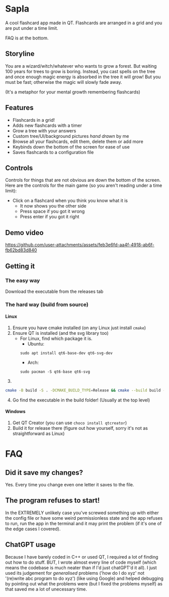 # Sapla
A cool flashcard app made in QT. Flashcards are arranged in a grid and you are put under a time limit.

FAQ is at the bottom.

## Storyline
You are a wizard/witch/whatever who wants to grow a forest. But waiting 100 years for trees to grow is boring. Instead, you cast spells on the tree and once enough magic energy is absorbed in the tree it will grow! But you must be fast; otherwise the magic will slowly fade away.

(It's a metaphor for your mental growth remembering flashcards)

## Features
- Flashcards in a grid!
- Adds new flashcards with a timer
- Grow a tree with your answers
- Custom tree/UI/background pictures *hand drawn* by me
- Browse all your flashcards, edit them, delete them or add more
- Keybinds down the bottom of the screen for ease of use
- Saves flashcards to a configuration file

## Controls
Controls for things that are not obvious are down the bottom of the screen. Here are the controls for the main game (so you aren't reading under a time limit):
- Click on a flashcard when you think you know what it is
    - It now shows you the other side
    - Press space if you got it wrong
    - Press enter if you got it right

## Demo video
https://github.com/user-attachments/assets/feb3e6fd-aa4f-4918-ab6f-fb62bd83d840

## Getting it
### The easy way
Download the executable from the releases tab
### The hard way (build from source)
#### Linux
1. Ensure you have cmake installed (on any Linux just install `cmake`)
2. Ensure QT is installed (and the svg library too)
    - For Linux, find which package it is.
        - Ubuntu:
        ```
        sudo apt install qt6-base-dev qt6-svg-dev
        ```
        - Arch:
        ```
        sudo pacman -S qt6-base qt6-svg
        ```
3. 
```bash
cmake -B build -S . -DCMAKE_BUILD_TYPE=Release && cmake --build build --parallel --config Release
```
4. Go find the executable in the build folder! (Usually at the top level)
#### Windows
1. Get QT Creator (you can use `choco install qtcreator`)
2. Build it for release there (figure out how yourself, sorry it's not as straightforward as Linux)

# FAQ
## Did it save my changes?
Yes. Every time you change even one letter it saves to the file.

## The program refuses to start!
In the EXTREMELY unlikely case you've screwed something up with either the config file or have some weird permissionless state and the app refuses to run, run the app in the terminal and it may print the problem (if it's one of the edge cases I covered).

## ChatGPT usage
Because I have barely coded in C++ or used QT, I required a lot of finding out how to do stuff. BUT, I wrote almost every line of code myself (which means the codebase is much neater than if I'd just chatGPT'd it all). I just used its judgement for *generalised* problems ('how do I do xyz' not '(re)write abc program to do xyz') (like using Google) and helped debugging by pointing out what the problems were (but I fixed the problems myself) as that saved me a lot of unecessary time.

